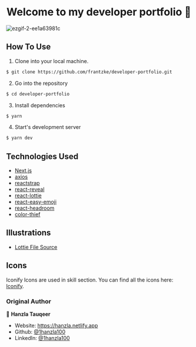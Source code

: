<h1 align="center">Welcome to my developer portfolio 👋</h1>

![ezgif-2-ee1a63981c](https://user-images.githubusercontent.com/22245230/203422427-772c7137-1516-48b9-a06f-43f2d0d72bb4.gif)


## How To Use

1. Clone into your local machine.
```bash
$ git clone https://github.com/frantzke/developer-portfolio.git
``` 
2. Go into the repository
```bash
$ cd developer-portfolio
```

3. Install dependencies
```bash
$ yarn
```

4. Start's development server
```bash
$ yarn dev
```


## Technologies Used

-   [Next.js](https://nextjs.org/)
-   [axios](https://www.npmjs.com/package/axios)
-   [reactstrap](https://reactstrap.github.io/)
-   [react-reveal](https://www.react-reveal.com/)
-   [react-lottie](https://www.npmjs.com/package/react-lottie)
-   [react-easy-emoji](https://github.com/appfigures/react-easy-emoji)
-   [react-headroom](https://github.com/KyleAMathews/react-headroom)
-   [color-thief](https://github.com/lokesh/color-thief)

## Illustrations

-   [Lottie File Source](https://lottiefiles.com)

## Icons
Iconify Icons are used in skill section. You can find all the icons here: [Iconify](https://icon-sets.iconify.design/).



### Original Author

👤 **Hanzla Tauqeer**

-   Website: https://hanzla.netlify.app
-   Github: [@1hanzla100](https://github.com/1hanzla100)
-   LinkedIn: [@1hanzla100](https://linkedin.com/in/1hanzla100)

